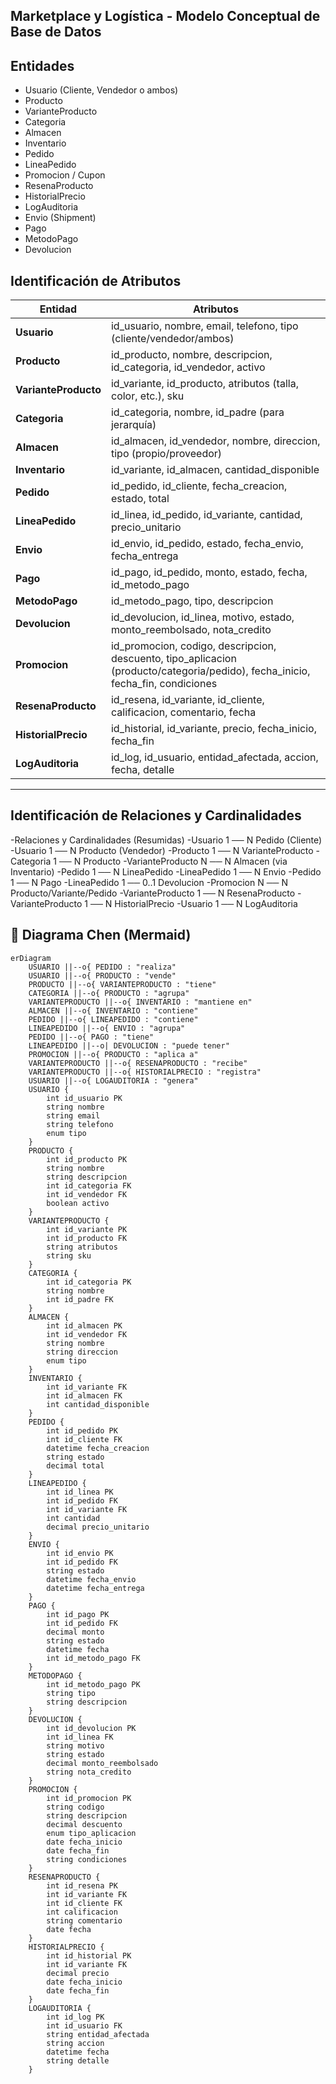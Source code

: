 ## Marketplace y Logística - Modelo Conceptual de Base de Datos

##  Entidades
- Usuario (Cliente, Vendedor o ambos)  
- Producto  
- VarianteProducto  
- Categoria  
- Almacen  
- Inventario  
- Pedido  
- LineaPedido 
- Promocion / Cupon  
- ResenaProducto  
- HistorialPrecio  
- LogAuditoria   
- Envio (Shipment)  
- Pago  
- MetodoPago  
- Devolucion  


## Identificación de Atributos

| **Entidad** | **Atributos** |
|------------|----------------|
| **Usuario** | id_usuario, nombre, email, telefono, tipo (cliente/vendedor/ambos) |
| **Producto** | id_producto, nombre, descripcion, id_categoria, id_vendedor, activo |
| **VarianteProducto** | id_variante, id_producto, atributos (talla, color, etc.), sku |
| **Categoria** | id_categoria, nombre, id_padre (para jerarquía) |
| **Almacen** | id_almacen, id_vendedor, nombre, direccion, tipo (propio/proveedor) |
| **Inventario** | id_variante, id_almacen, cantidad_disponible |
| **Pedido** | id_pedido, id_cliente, fecha_creacion, estado, total |
| **LineaPedido** | id_linea, id_pedido, id_variante, cantidad, precio_unitario |
| **Envio** | id_envio, id_pedido, estado, fecha_envio, fecha_entrega |
| **Pago** | id_pago, id_pedido, monto, estado, fecha, id_metodo_pago |
| **MetodoPago** | id_metodo_pago, tipo, descripcion |
| **Devolucion** | id_devolucion, id_linea, motivo, estado, monto_reembolsado, nota_credito |
| **Promocion** | id_promocion, codigo, descripcion, descuento, tipo_aplicacion (producto/categoria/pedido), fecha_inicio, fecha_fin, condiciones |
| **ResenaProducto** | id_resena, id_variante, id_cliente, calificacion, comentario, fecha |
| **HistorialPrecio** | id_historial, id_variante, precio, fecha_inicio, fecha_fin |
| **LogAuditoria** | id_log, id_usuario, entidad_afectada, accion, fecha, detalle |

---

##  Identificación de Relaciones y Cardinalidades
-Relaciones y Cardinalidades (Resumidas)
-Usuario 1 ── N Pedido (Cliente)
-Usuario 1 ── N Producto (Vendedor)
-Producto 1 ── N VarianteProducto
-Categoria 1 ── N Producto
-VarianteProducto N ── N Almacen (via Inventario)
-Pedido 1 ── N LineaPedido
-LineaPedido 1 ── N Envio
-Pedido 1 ── N Pago
-LineaPedido 1 ── 0..1 Devolucion
-Promocion N ── N Producto/Variante/Pedido
-VarianteProducto 1 ── N ResenaProducto
-VarianteProducto 1 ── N HistorialPrecio
-Usuario 1 ── N LogAuditoria


## 📝 Diagrama Chen (Mermaid)

```mermaid
erDiagram
    USUARIO ||--o{ PEDIDO : "realiza"
    USUARIO ||--o{ PRODUCTO : "vende"
    PRODUCTO ||--o{ VARIANTEPRODUCTO : "tiene"
    CATEGORIA ||--o{ PRODUCTO : "agrupa"
    VARIANTEPRODUCTO ||--o{ INVENTARIO : "mantiene en"
    ALMACEN ||--o{ INVENTARIO : "contiene"
    PEDIDO ||--o{ LINEAPEDIDO : "contiene"
    LINEAPEDIDO ||--o{ ENVIO : "agrupa"
    PEDIDO ||--o{ PAGO : "tiene"
    LINEAPEDIDO ||--o| DEVOLUCION : "puede tener"
    PROMOCION ||--o{ PRODUCTO : "aplica a"
    VARIANTEPRODUCTO ||--o{ RESENAPRODUCTO : "recibe"
    VARIANTEPRODUCTO ||--o{ HISTORIALPRECIO : "registra"
    USUARIO ||--o{ LOGAUDITORIA : "genera"
    USUARIO {
        int id_usuario PK
        string nombre
        string email
        string telefono
        enum tipo
    }
    PRODUCTO {
        int id_producto PK
        string nombre
        string descripcion
        int id_categoria FK
        int id_vendedor FK
        boolean activo
    }
    VARIANTEPRODUCTO {
        int id_variante PK
        int id_producto FK
        string atributos
        string sku
    }
    CATEGORIA {
        int id_categoria PK
        string nombre
        int id_padre FK
    }
    ALMACEN {
        int id_almacen PK
        int id_vendedor FK
        string nombre
        string direccion
        enum tipo
    }
    INVENTARIO {
        int id_variante FK
        int id_almacen FK
        int cantidad_disponible
    }
    PEDIDO {
        int id_pedido PK
        int id_cliente FK
        datetime fecha_creacion
        string estado
        decimal total
    }
    LINEAPEDIDO {
        int id_linea PK
        int id_pedido FK
        int id_variante FK
        int cantidad
        decimal precio_unitario
    }
    ENVIO {
        int id_envio PK
        int id_pedido FK
        string estado
        datetime fecha_envio
        datetime fecha_entrega
    }
    PAGO {
        int id_pago PK
        int id_pedido FK
        decimal monto
        string estado
        datetime fecha
        int id_metodo_pago FK
    }
    METODOPAGO {
        int id_metodo_pago PK
        string tipo
        string descripcion
    }
    DEVOLUCION {
        int id_devolucion PK
        int id_linea FK
        string motivo
        string estado
        decimal monto_reembolsado
        string nota_credito
    }
    PROMOCION {
        int id_promocion PK
        string codigo
        string descripcion
        decimal descuento
        enum tipo_aplicacion
        date fecha_inicio
        date fecha_fin
        string condiciones
    }
    RESENAPRODUCTO {
        int id_resena PK
        int id_variante FK
        int id_cliente FK
        int calificacion
        string comentario
        date fecha
    }
    HISTORIALPRECIO {
        int id_historial PK
        int id_variante FK
        decimal precio
        date fecha_inicio
        date fecha_fin
    }
    LOGAUDITORIA {
        int id_log PK
        int id_usuario FK
        string entidad_afectada
        string accion
        datetime fecha
        string detalle
    }